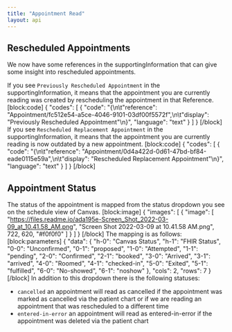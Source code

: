 ```yaml
---
title: "Appointment Read"
layout: api
---
```

## Rescheduled Appointments

We now have some references in the supportingInformation that can give some insight into rescheduled appointments. 

If you see `Previously Rescheduled Appointment` in the supportingInformation, it means that the appointment you are currently reading was created by rescheduling the appointment in that Reference. 
[block:code]
{
  "codes": [
    {
      "code": "{\n\t\"reference\": \"Appointment/fc512e54-a5ce-4046-9101-03df00f5572f\",\n\t\"display\": \"Previously Rescheduled Appointment\"\n}",
      "language": "text"
    }
  ]
}
[/block]
If you see `Rescheduled Replacement Appointment` in the supportingInformation, it means that the appointment you are currently reading is now outdated by a new appointment. 
[block:code]
{
  "codes": [
    {
      "code": "{\n\t\"reference\": \"Appointment/0d4a422d-0d61-47bd-bf84-eade0115e59a\",\n\t\"display\": \"Rescheduled Replacement Appointment\"\n}",
      "language": "text"
    }
  ]
}
[/block]
## Appointment Status

The status of the appointment is mapped from the status dropdown you see on the schedule view of Canvas. 
[block:image]
{
  "images": [
    {
      "image": [
        "https://files.readme.io/ada195e-Screen_Shot_2022-03-09_at_10.41.58_AM.png",
        "Screen Shot 2022-03-09 at 10.41.58 AM.png",
        722,
        620,
        "#f0f0f0"
      ]
    }
  ]
}
[/block]
The mapping is as follows:
[block:parameters]
{
  "data": {
    "h-0": "Canvas Status",
    "h-1": "FHIR Status",
    "0-0": "Unconfirmed",
    "0-1": "proposed",
    "1-0": "Attempted",
    "1-1": "pending",
    "2-0": "Confirmed",
    "2-1": "booked",
    "3-0": "Arrived",
    "3-1": "arrived",
    "4-0": "Roomed",
    "4-1": "checked-in",
    "5-0": "Exited",
    "5-1": "fulfilled",
    "6-0": "No-showed",
    "6-1": "noshow"
  },
  "cols": 2,
  "rows": 7
}
[/block]
In addition to this dropdown there is the following statuses:
- `cancelled` an appointment will read as cancelled if the appointment was marked as cancelled via the patient chart or if we are reading an appointment that was rescheduled to a different time
- `entered-in-error` an appointment will read as entered-in-error if the appointment was deleted via the patient chart
